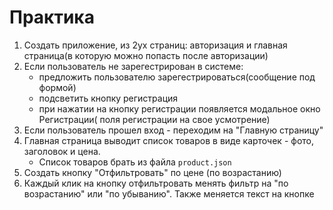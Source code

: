 ﻿# Практика
1) Создать приложение, из 2ух страниц: авторизация и главная страница(в которую можно попасть после авторизации)
2) Если пользователь не зарегестрирован в системе: 
    * предложить пользователю зарегестрироваться(сообщение под формой)
    * подсветить кнопку регистрация 
    * при нажатии на кнопку регистрации появляется модальное окно Регистрации( поля регистрации на свое усмотрение)
3) Если пользователь прошел вход - переходим на "Главную страницу"
4) Главная страница  выводит список товаров в виде карточек - фото, заголовок и цена.
	* Список товаров брать из файла `product.json`
5) Создать кнопку "Отфильтровать" по цене (по возрастанию)
6) Каждый клик на кнопку отфильтровать менять фильтр на "по возрастанию" или "по убыванию". Также меняется текст на кнопке